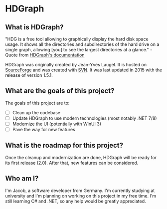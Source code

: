 # HDGraph

## What is HDGraph?

"HDG is a free tool allowing to graphically display the hard disk space usage. It shows all the directories and subdirectories of the hard drive on a single graph, allowing [you] to see the largest directories at a glance."
-Quote from [HDGraph's documentation](https://hdgraph.sourceforge.net/doc/en/HDGraph.htm)

HDGraph was originally created by Jean-Yves Laugel. It is hosted on [SourceForge](https://sourceforge.net/projects/hdgraph/) and was created with [SVN](https://subversion.apache.org/). It was last updated in 2015 with the release of version 1.5.1.

## What are the goals of this project?

The goals of this project are to:

- [ ] Clean up the codebase
- [ ] Update HDGraph to use modern technologies (most notably .NET 7/8)
- [ ] Modernize the UI (potentially with WinUI 3)
- [ ] Pave the way for new features

## What is the roadmap for this project?

Once the cleanup and modernization are done, HDGraph will be ready for its first release (2.0). After that, new features can be considered.

## Who am I?

I'm Jacob, a software developer from Germany. I'm currently studying at university and I'm planning on working on this project in my free time. I'm still learning C# and .NET, so any help would be greatly appreciated.
